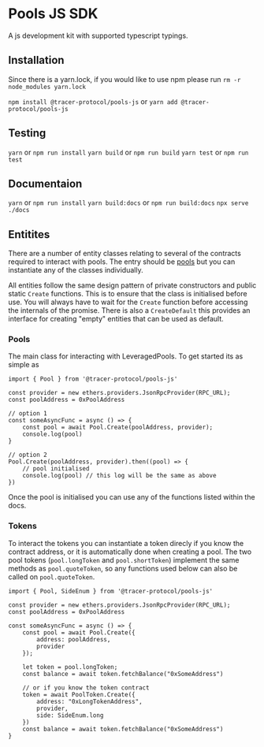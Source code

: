 # Pools JS SDK
A js development kit with supported typescript typings.

## Installation

Since there is a yarn.lock, if you would like to use npm please run
`rm -r node_modules yarn.lock`

`npm install @tracer-protocol/pools-js` or `yarn add @tracer-protocol/pools-js`

## Testing
`yarn` or `npm run install`
`yarn build` or `npm run build`
`yarn test` or `npm run test`

## Documentaion
`yarn` or `npm run install`
`yarn build:docs` or `npm run build:docs`
`npx serve ./docs`

## Entitites
There are a number of entity classes relating to several of the contracts required to interact with pools.
The entry should be [pools](./src/entities/pool.ts) but you can instantiate any of the classes individually.

All entities follow the same design pattern of private constructors and public static `Create` functions.
This is to ensure that the class is initialised before use. You will always have to wait for the `Create`
function before accessing the internals of the promise. There is also a `CreateDefault` this provides an
interface for creating "empty" entities that can be used as default.

### Pools
The main class for interacting with LeveragedPools. To get started its as simple as
```
import { Pool } from '@tracer-protocol/pools-js'

const provider = new ethers.providers.JsonRpcProvider(RPC_URL);
const poolAddress = 0xPoolAddress

// option 1
const someAsyncFunc = async () => {
	const pool = await Pool.Create(poolAddress, provider);
	console.log(pool)
}

// option 2
Pool.Create(poolAddress, provider).then((pool) => {
	// pool initialised
	console.log(pool) // this log will be the same as above
})
```

Once the pool is initialised you can use any of the functions listed within the docs.

### Tokens
To interact the tokens you can instantiate a token direcly if you know the contract address,
or it is automatically done when creating a pool. The two pool tokens
(`pool.longToken` and `pool.shortToken`) implement the same methods as `pool.quoteToken`, so any
functions used below can also be called on `pool.quoteToken`.

```
import { Pool, SideEnum } from '@tracer-protocol/pools-js'

const provider = new ethers.providers.JsonRpcProvider(RPC_URL);
const poolAddress = 0xPoolAddress

const someAsyncFunc = async () => {
	const pool = await Pool.Create({
		address: poolAddress, 
		provider
	});

	let token = pool.longToken;
	const balance = await token.fetchBalance("0xSomeAddress")

	// or if you know the token contract
	token = await PoolToken.Create({
		address: "0xLongTokenAddress", 
		provider,
		side: SideEnum.long
	})
	const balance = await token.fetchBalance("0xSomeAddress")
}
```